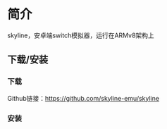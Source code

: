 # 简介
skyline，安卓端switch模拟器，运行在ARMv8架构上
## 下载/安装
### 下载
Github链接：https://github.com/skyline-emu/skyline
### 安装
